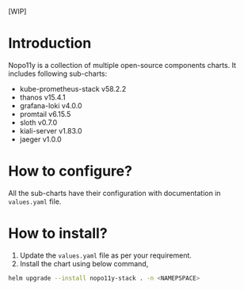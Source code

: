 [WIP]

# Introduction

Nopo11y is a collection of multiple open-source components charts. It includes following sub-charts:

- kube-prometheus-stack v58.2.2
- thanos v15.4.1
- grafana-loki v4.0.0
- promtail v6.15.5
- sloth v0.7.0
- kiali-server v1.83.0
- jaeger v1.0.0

# How to configure?

All the sub-charts have their configuration with documentation in `values.yaml` file.

# How to install?

1. Update the `values.yaml` file as per your requirement.
2. Install the chart using below command,
```bash
helm upgrade --install nopo11y-stack . -n <NAMEPSPACE>
```